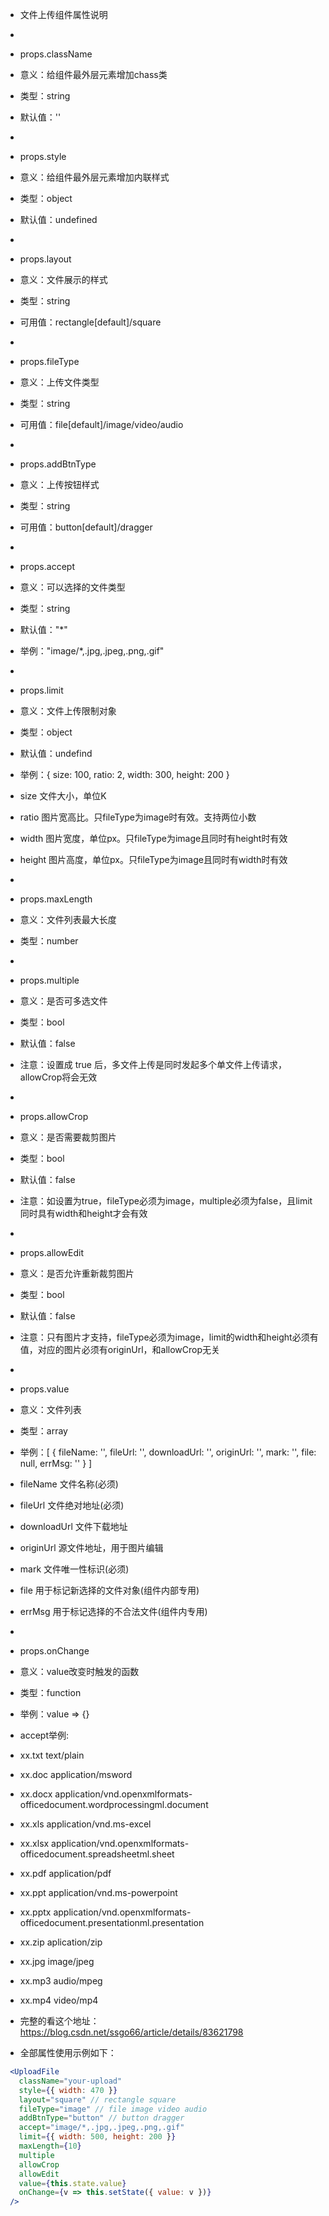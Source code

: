  * 文件上传组件属性说明
 * 
 * props.className
 * 意义：给组件最外层元素增加chass类
 * 类型：string
 * 默认值：''
 * 
 * props.style
 * 意义：给组件最外层元素增加内联样式
 * 类型：object
 * 默认值：undefined
 * 
 * props.layout
 * 意义：文件展示的样式
 * 类型：string
 * 可用值：rectangle[default]/square
 * 
 * props.fileType
 * 意义：上传文件类型
 * 类型：string
 * 可用值：file[default]/image/video/audio
 * 
 * props.addBtnType
 * 意义：上传按钮样式
 * 类型：string
 * 可用值：button[default]/dragger
 * 
 * props.accept
 * 意义：可以选择的文件类型
 * 类型：string
 * 默认值："*"
 * 举例："image/*,.jpg,.jpeg,.png,.gif"
 * 
 * props.limit
 * 意义：文件上传限制对象
 * 类型：object
 * 默认值：undefind
 * 举例：{ size: 100, ratio: 2, width: 300, height: 200 }
 * size 文件大小，单位K
 * ratio 图片宽高比。只fileType为image时有效。支持两位小数
 * width 图片宽度，单位px。只fileType为image且同时有height时有效
 * height 图片高度，单位px。只fileType为image且同时有width时有效
 * 
 * props.maxLength
 * 意义：文件列表最大长度
 * 类型：number
 * 
 * props.multiple
 * 意义：是否可多选文件
 * 类型：bool
 * 默认值：false
 * 注意：设置成 true 后，多文件上传是同时发起多个单文件上传请求，allowCrop将会无效
 * 
 * props.allowCrop
 * 意义：是否需要裁剪图片
 * 类型：bool
 * 默认值：false
 * 注意：如设置为true，fileType必须为image，multiple必须为false，且limit同时具有width和height才会有效
 * 
 * props.allowEdit
 * 意义：是否允许重新裁剪图片
 * 类型：bool
 * 默认值：false
 * 注意：只有图片才支持，fileType必须为image，limit的width和height必须有值，对应的图片必须有originUrl，和allowCrop无关
 * 
 * props.value
 * 意义：文件列表
 * 类型：array
 * 举例：[ { fileName: '', fileUrl: '', downloadUrl: '', originUrl: '', mark: '', file: null, errMsg: '' } ]
 * fileName 文件名称(必须)
 * fileUrl 文件绝对地址(必须)
 * downloadUrl 文件下载地址
 * originUrl 源文件地址，用于图片编辑
 * mark 文件唯一性标识(必须)
 * file 用于标记新选择的文件对象(组件内部专用)
 * errMsg 用于标记选择的不合法文件(组件内专用)
 * 
 * props.onChange
 * 意义：value改变时触发的函数
 * 类型：function
 * 举例：value => {}


 * accept举例:
 * xx.txt   text/plain
 * xx.doc   application/msword
 * xx.docx  application/vnd.openxmlformats-officedocument.wordprocessingml.document
 * xx.xls   application/vnd.ms-excel
 * xx.xlsx  application/vnd.openxmlformats-officedocument.spreadsheetml.sheet
 * xx.pdf   application/pdf
 * xx.ppt   application/vnd.ms-powerpoint
 * xx.pptx  application/vnd.openxmlformats-officedocument.presentationml.presentation
 * xx.zip   aplication/zip
 * xx.jpg   image/jpeg
 * xx.mp3   audio/mpeg
 * xx.mp4   video/mp4
 * 完整的看这个地址：https://blog.csdn.net/ssgo66/article/details/83621798


 * 全部属性使用示例如下：
 ```jsx
  <UploadFile
    className="your-upload"
    style={{ width: 470 }}
    layout="square" // rectangle square
    fileType="image" // file image video audio
    addBtnType="button" // button dragger
    accept="image/*,.jpg,.jpeg,.png,.gif"
    limit={{ width: 500, height: 200 }}
    maxLength={10}
    multiple
    allowCrop
    allowEdit
    value={this.state.value}
    onChange={v => this.setState({ value: v })}
  />
```